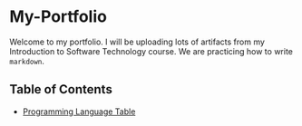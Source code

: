 # My-Portfolio

Welcome to my portfolio. I will be uploading lots of artifacts from my Introduction to Software Technology course. We are practicing how to write `markdown`.

## Table of Contents

- [Programming Language Table](Programming-Languages-Table.md)
